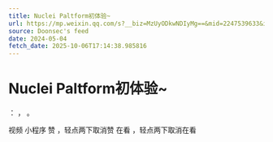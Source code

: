```yaml
---
title: Nuclei Paltform初体验~
url: https://mp.weixin.qq.com/s?__biz=MzUyODkwNDIyMg==&mid=2247539633&idx=1&sn=f32b96340bf5b3b52ed76e93676caee3
source: Doonsec's feed
date: 2024-05-04
fetch_date: 2025-10-06T17:14:38.985816
---
```


# Nuclei Paltform初体验~

：
，
。

视频
小程序
赞
，轻点两下取消赞
在看
，轻点两下取消在看